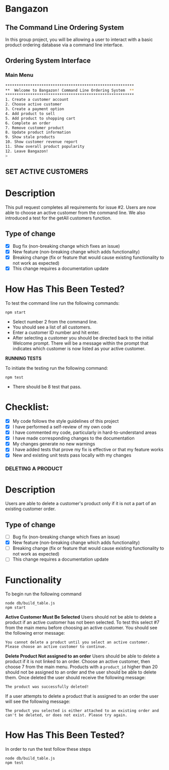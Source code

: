 # Bangazon

## The Command Line Ordering System

In this group project, you will be allowing a user to interact with a basic product ordering database via a command line interface.

## Ordering System Interface

### Main Menu

```bash
*********************************************************
**  Welcome to Bangazon! Command Line Ordering System  **
*********************************************************
1. Create a customer account
2. Choose active customer
3. Create a payment option
4. Add product to sell
5. Add product to shopping cart
6. Complete an order
7. Remove customer product
8. Update product information
9. Show stale products
10. Show customer revenue report
11. Show overall product popularity
12. Leave Bangazon!
>
```


## SET ACTIVE CUSTOMERS

# Description

This pull request completes all requirements for issue #2. Users are now able to choose an active customer from the command line. We also introduced a test for the getAll customers function.


## Type of change

- [x] Bug fix (non-breaking change which fixes an issue)
- [x] New feature (non-breaking change which adds functionality)
- [x] Breaking change (fix or feature that would cause existing functionality to not work as expected)
- [x] This change requires a documentation update

# How Has This Been Tested?

To test the command line run the following commands:
```
npm start
```
- Select number 2 from the command line.
- You should see a list of all customers.
- Enter a customer ID number and hit enter.
- After selecting a customer you should be directed back to the initial Welcome prompt. There will be a message within the prompt that indicates which customer is now listed as your active customer.


**RUNNING TESTS**

To initiate the testing run the following command:
```
npm test
```
- There should be 8 test that pass.


# Checklist:

- [x] My code follows the style guidelines of this project
- [x] I have performed a self-review of my own code
- [x] I have commented my code, particularly in hard-to-understand areas
- [x] I have made corresponding changes to the documentation
- [x] My changes generate no new warnings
- [x] I have added tests that prove my fix is effective or that my feature works
- [x] New and existing unit tests pass locally with my changes

### DELETING A PRODUCT

# Description

Users are able to delete a customer's product only if it is not a part of an existing customer order.

## Type of change

- [ ] Bug fix (non-breaking change which fixes an issue)
- [x] New feature (non-breaking change which adds functionality)
- [ ] Breaking change (fix or feature that would cause existing functionality to not work as expected)
- [ ] This change requires a documentation update

# Functionality
To begin run the following command
```
node db/build_table.js
npm start
```
**Active Customer Must Be Selected**
Users should not be able to delete a product if an active customer has not been selected. To test this select #7 from the main menu before choosing an active customer. You should see the following error message: 
```
You cannot delete a product until you select an active customer. Please choose an active customer to continue.
```

**Delete Product Not assigned to an order**
Users should be able to delete a product if it is not linked to an order. Choose an active customer, then choose 7 from the main menu. Products with a `product_id` higher than 20 should not be assigned to an order and the user should be able to delete them. Once deleted the user should receive the following message:
```
The product was successfully deleted!
```

If a user attempts to delete a product that is assigned to an order the user will see the following message:
```
The product you selected is either attached to an existing order and can't be deleted, or does not exist. Please try again.
```




# How Has This Been Tested?

In order to run the test follow these steps
```
node db/build_table.js
npm test
```

